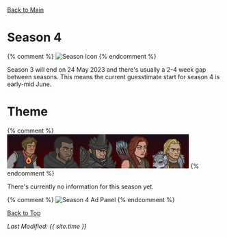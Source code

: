 [Back to Main](index.md)

# Season 4

{% comment %}
![Season Icon](images/s4_icon.png)
{% endcomment %}

Season 3 will end on 24 May 2023 and there's usually a 2-4 week gap between seasons. This means the current guesstimate start for season 4 is early-mid June.

# Theme

{% comment %}
![Season 4 Portrait](images/portrait_s4.png)
{% endcomment %}

There's currently no information for this season yet.

{% comment %}
![Season 4 Ad Panel](images/s4_adpanel.png)
{% endcomment %}

[Back to Top](#top)

*Last Modified: {{ site.time }}*